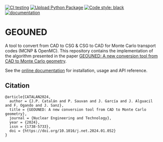[![CI testing](https://github.com/GEOUNED-org/GEOUNED/actions/workflows/ci.yml/badge.svg?branch=main)](https://github.com/GEOUNED-org/GEOUNED/actions/workflows/ci.yml)
[![Upload Python Package](https://github.com/GEOUNED-org/GEOUNED/actions/workflows/python-publish.yml/badge.svg)](https://github.com/GEOUNED-org/GEOUNED/actions/workflows/python-publish.yml)
[![Code style: black](https://img.shields.io/badge/code%20style-black-000000.svg?style=flat-square)](https://github.com/psf/black)
[![documentation](https://github.com/GEOUNED-org/GEOUNED/actions/workflows/documentation.yml/badge.svg)](https://github.com/GEOUNED-org/GEOUNED/actions/workflows/documentation.yml)


# GEOUNED
A tool to convert from CAD to CSG & CSG to CAD for Monte Carlo transport codes (MCNP & OpenMC).
This repository contains the implementation of the algorithm presented in the paper [GEOUNED: A new conversion tool from CAD to Monte Carlo geometry](https://doi.org/10.1016/j.net.2024.01.052).

See the [online documentation](https://geouned-org.github.io/GEOUNED/index.html) for installation, usage and API reference.

## Citation

```
@article{CATALAN2024,
  author = {J.P. Catalán and P. Sauvan and J. García and J. Alguacil and F. Ogando and J. Sanz},
  title = {GEOUNED: A new conversion tool from CAD to Monte Carlo geometry},
  journal = {Nuclear Engineering and Technology},
  year = {2024},
  issn = {1738-5733},
  doi = {https://doi.org/10.1016/j.net.2024.01.052}
}
```
